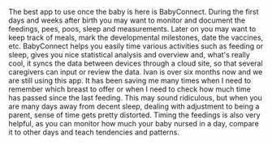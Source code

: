 The best app to use once the baby is here is BabyConnect. During the first days and weeks after birth you may want to monitor and document the feedings, pees, poos, sleep and measurements. Later on you may want to keep track of meals, mark the developmental milestones, date the vaccines, etc. BabyConnect helps you easily time various activities such as feeding or sleep, gives you nice statistical analysis and overview and, what's really cool, it syncs the data between devices through a cloud site, so that several caregivers can input or review the data. Ivan is over six months now and we are still using this app. It has been saving me many times when I need to remember which breast to offer or when I need to check how much time has passed since the last feeding. This may sound ridiculous, but when you are many days away from decent sleep, dealing with adjustment to being a parent, sense of time gets pretty distorted. Timing the feedings is also very helpful, as you can monitor how much your baby nursed in a day, compare it to other days and teach tendencies and patterns.
